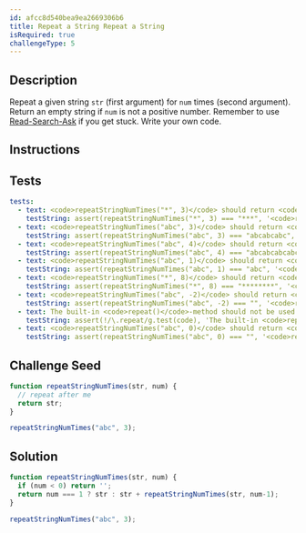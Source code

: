 ```yaml
---
id: afcc8d540bea9ea2669306b6
title: Repeat a String Repeat a String
isRequired: true
challengeType: 5
---
```


## Description
<section id='description'>
Repeat a given string <code>str</code> (first argument) for <code>num</code> times (second argument). Return an empty string if <code>num</code> is not a positive number.
Remember to use <a href="http://forum.freecodecamp.org/t/how-to-get-help-when-you-are-stuck/19514" target="_blank">Read-Search-Ask</a> if you get stuck. Write your own code.
</section>

## Instructions
<section id='instructions'>

</section>

## Tests
<section id='tests'>

```yml
tests:
  - text: <code>repeatStringNumTimes("*", 3)</code> should return <code>"***"</code>.
    testString: assert(repeatStringNumTimes("*", 3) === "***", '<code>repeatStringNumTimes("*", 3)</code> should return <code>"***"</code>.');
  - text: <code>repeatStringNumTimes("abc", 3)</code> should return <code>"abcabcabc"</code>.
    testString: assert(repeatStringNumTimes("abc", 3) === "abcabcabc", '<code>repeatStringNumTimes("abc", 3)</code> should return <code>"abcabcabc"</code>.');
  - text: <code>repeatStringNumTimes("abc", 4)</code> should return <code>"abcabcabcabc"</code>.
    testString: assert(repeatStringNumTimes("abc", 4) === "abcabcabcabc", '<code>repeatStringNumTimes("abc", 4)</code> should return <code>"abcabcabcabc"</code>.');
  - text: <code>repeatStringNumTimes("abc", 1)</code> should return <code>"abc"</code>.
    testString: assert(repeatStringNumTimes("abc", 1) === "abc", '<code>repeatStringNumTimes("abc", 1)</code> should return <code>"abc"</code>.');
  - text: <code>repeatStringNumTimes("*", 8)</code> should return <code>"********"</code>.
    testString: assert(repeatStringNumTimes("*", 8) === "********", '<code>repeatStringNumTimes("*", 8)</code> should return <code>"********"</code>.');
  - text: <code>repeatStringNumTimes("abc", -2)</code> should return <code>""</code>.
    testString: assert(repeatStringNumTimes("abc", -2) === "", '<code>repeatStringNumTimes("abc", -2)</code> should return <code>""</code>.');
  - text: The built-in <code>repeat()</code>-method should not be used
    testString: assert(!/\.repeat/g.test(code), 'The built-in <code>repeat()</code>-method should not be used');
  - text: <code>repeatStringNumTimes("abc", 0)</code> should return <code>""</code>.
    testString: assert(repeatStringNumTimes("abc", 0) === "", '<code>repeatStringNumTimes("abc", 0)</code> should return <code>""</code>.');
```

</section>

## Challenge Seed
<section id='challengeSeed'>

<div id='js-seed'>

```js
function repeatStringNumTimes(str, num) {
  // repeat after me
  return str;
}

repeatStringNumTimes("abc", 3);
```

</div>



</section>

## Solution
<section id='solution'>


```js
function repeatStringNumTimes(str, num) {
  if (num < 0) return '';
  return num === 1 ? str : str + repeatStringNumTimes(str, num-1);
}

repeatStringNumTimes("abc", 3);

```

</section>
